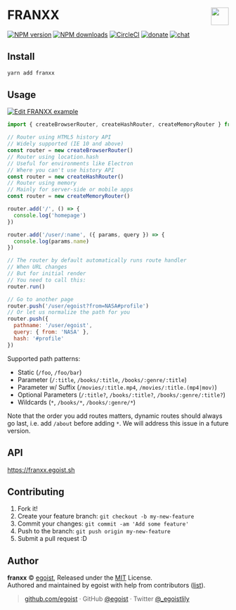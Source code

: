 # FRANXX <img align="right" src="https://i.loli.net/2018/02/14/5a8446a61b2e0.jpg" height="40">

[![NPM version](https://img.shields.io/npm/v/franxx.svg?style=for-the-badge)](https://npmjs.com/package/franxx) [![NPM downloads](https://img.shields.io/npm/dm/franxx.svg?style=for-the-badge)](https://npmjs.com/package/franxx) [![CircleCI](https://img.shields.io/circleci/project/github/egoist/franxx/master.svg?style=for-the-badge)](https://circleci.com/gh/egoist/franxx/tree/master)  [![donate](https://img.shields.io/badge/$-donate-ff69b4.svg?maxAge=2592000&style=for-the-badge)](https://github.com/sponsors/egoist) [![chat](https://img.shields.io/badge/chat-on%20discord-7289DA.svg?style=for-the-badge)](https://chat.egoist.sh)

## Install

```bash
yarn add franxx
```

## Usage

[![Edit FRANXX example](https://codesandbox.io/static/img/play-codesandbox.svg)](https://codesandbox.io/s/5kkkkv7mpn)

```js
import { createBrowserRouter, createHashRouter, createMemoryRouter } from 'franxx'

// Router using HTML5 history API
// Widely supported (IE 10 and above)
const router = new createBrowserRouter()
// Router using location.hash
// Useful for environments like Electron 
// Where you can't use history API
const router = new createHashRouter()
// Router using memory
// Mainly for server-side or mobile apps
const router = new createMemoryRouter()

router.add('/', () => {
  console.log('homepage')
})

router.add('/user/:name', ({ params, query }) => {
  console.log(params.name)
})

// The router by default automatically runs route handler
// When URL changes
// But for initial render
// You need to call this:
router.run()

// Go to another page
router.push('/user/egoist?from=NASA#profile')
// Or let us normalize the path for you
router.push({
  pathname: '/user/egoist',
  query: { from: 'NASA' },
  hash: '#profile'
})
```

Supported path patterns:

* Static (`/foo`, `/foo/bar`)
* Parameter (`/:title`, `/books/:title`, `/books/:genre/:title`)
* Parameter w/ Suffix (`/movies/:title.mp4`, `/movies/:title.(mp4|mov)`)
* Optional Parameters (`/:title?`, `/books/:title?`, `/books/:genre/:title?`)
* Wildcards (`*`, `/books/*`, `/books/:genre/*`)

Note that the order you add routes matters, dynamic routes should always go last, i.e. add `/about` before adding `*`. We will address this issue in a future version.

## API

https://franxx.egoist.sh

## Contributing

1. Fork it!
2. Create your feature branch: `git checkout -b my-new-feature`
3. Commit your changes: `git commit -am 'Add some feature'`
4. Push to the branch: `git push origin my-new-feature`
5. Submit a pull request :D


## Author

**franxx** © [egoist](https://github.com/egoist), Released under the [MIT](./LICENSE) License.<br>
Authored and maintained by egoist with help from contributors ([list](https://github.com/egoist/franxx/contributors)).

> [github.com/egoist](https://github.com/egoist) · GitHub [@egoist](https://github.com/egoist) · Twitter [@_egoistlily](https://twitter.com/_egoistlily)

